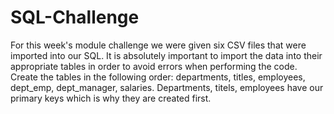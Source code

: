 # SQL-Challenge
For this week's module challenge we were given six CSV files that were imported into our SQL. It is absolutely important to import the data into their appropriate tables in order to avoid errors when performing the code.
Create the tables in the following order: departments, titles, employees, dept_emp, dept_manager, salaries. Departments, titels, employees have our primary keys which is why they are created first. 
